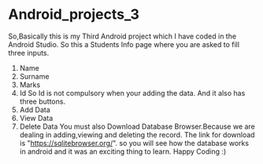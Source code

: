 # Android_projects_3
So,Basically this is my Third Android project which I have coded in the Android Studio.
So this a Students Info page where you are asked to fill three inputs.
1) Name 
2) Surname
3) Marks
4) Id
So Id is not compulsory when your adding the data.
And it also has three buttons.
1) Add Data
2) View Data
3) Delete Data
You must also Download Database Browser.Because we are dealing in adding,viewing and deleting the record.
The link for download is "https://sqlitebrowser.org/".
so you will see how the database works in android and it was an exciting thing to learn.
Happy Coding :)
